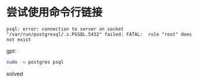# 尝试使用命令行链接

```log
psql: error: connection to server on socket "/var/run/postgresql/.s.PGSQL.5432" failed: FATAL:  role "root" does not exist
```
gpt:
```sh
sudo -u postgres psql
```
solved
